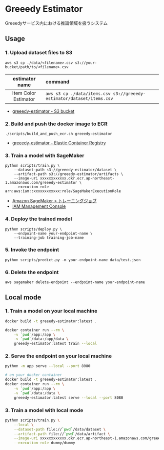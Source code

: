 # Greeedy Estimator

Greeedyサービス内における推論領域を扱うシステム

## Usage
### 1. Upload dataset files to S3

```shell
aws s3 cp ./data/<filename>.csv s3://your-bucket/path/to/<filename>.csv
```

| estimator name | command |
|:-------:|:--------|
| Item Color Estimator | `aws s3 cp ./data/items.csv s3://greeedy-estimator/dataset/items.csv` |

 - [greeedy-estimator - S3 bucket](https://s3.console.aws.amazon.com/s3/buckets/greeedy-estimator?region=ap-northeast-1&tab=objects)

### 2. Build and push the docker image to ECR

```shell
./scripts/build_and_push_ecr.sh greeedy-estimator
```

 - [greeedy-estimator - Elastic Container Registry](https://ap-northeast-1.console.aws.amazon.com/ecr/repositories/private/684886458640/greeedy-estimator?region=ap-northeast-1)

### 3. Train a model with SageMaker

```shell
python scripts/train.py \
    --dataset-path s3://greeedy-estimator/dataset \
    --artifact-path s3://greeedy-estimator/artifacts \
    --image-uri xxxxxxxxxxxx.dkr.ecr.ap-northeast-1.amazonaws.com/greeedy-estimator \
    --execution-role arn:aws:iam::xxxxxxxxxxxx:role/SageMakerExecutionRole
```

 - [Amazon SageMaker > トレーニングジョブ](https://ap-northeast-1.console.aws.amazon.com/sagemaker/home?region=ap-northeast-1#/jobs)
 - [IAM Management Console](https://us-east-1.console.aws.amazon.com/iamv2/home?region=ap-northeast-1#/roles)

### 4. Deploy the trained model

```shell
python scripts/deploy.py \
    --endpoint-name your-endpoint-name \
    --training-job training-job-name
```

### 5. Invoke the endpoint

```shell
python scripts/predict.py -n your-endpoint-name data/test.json
```

### 6. Delete the endpoint

```shell
aws sagemaker delete-endpoint --endpoint-name your-endpoint-name
```

## Local mode
### 1. Train a model on your local machine

```bash
docker build -t greeedy-estimator:latest .

docker container run --rm \
    -v `pwd`/app:/app \
    -v `pwd`/data:/app/data \
    greeedy-estimator:latest train --local
```

### 2. Serve the endpoint on your local machine

```bash
python -m app serve --local --port 8080

# on your docker container
docker build -t greeedy-estimator:latest .
docker container run --rm \
    -v `pwd`/app:/app \
    -v `pwd`/data:/data \
    greeedy-estimator:latest serve --local --port 8080
```

### 3. Train a model with local mode

```bash
python scripts/train.py \
    --local \
    --dataset-path file://`pwd`/data/dataset \
    --artifact-path file://`pwd`/data/artifact \
    --image-uri xxxxxxxxxxxx.dkr.ecr.ap-northeast-1.amazonaws.com/greeedy-estimator \
    --execution-role dummy/dummy
```